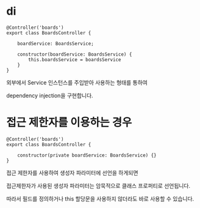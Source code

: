 # di

```tsx
@Controller('boards')
export class BoardsController {

    boardService: BoardsService;

    constructor(boardService: BoardsService) {
        this.boardsService = boardsService
    }
}

```

외부에서 Service 인스턴스를 주입받아 사용하는 형태를 통하여

dependency injection을 구현합니다.

# 접근 제한자를 이용하는 경우

```tsx
@Controller('boards')
export class BoardsController {

    constructor(private boardService: BoardsService) {}
}

```

접근 제한자를 사용하여 생성자 파라미터에 선언을 하게되면

접근제한자가 사용된 생성자 파라미터는 암묵적으로 클래스 프로퍼티로 선언됩니다.

따라서 필드를 정의하거나 this 할당문을 사용하지 않더라도 바로 사용할 수 있습니다.

